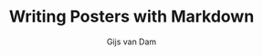 ---
author: Gijs van Dam
email: gvandam@gmail.com
title: Writing Posters with Markdown
institute: Pandoc University
footimage: \includegraphics[width=4cm]{./poster/images/puppy.jpg}
---